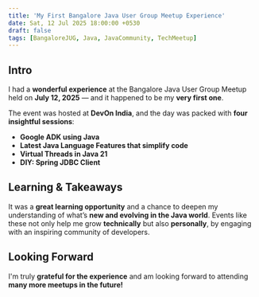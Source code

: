```yaml
---
title: 'My First Bangalore Java User Group Meetup Experience'
date: Sat, 12 Jul 2025 18:00:00 +0530
draft: false
tags: [BangaloreJUG, Java, JavaCommunity, TechMeetup]
---
```


Intro
-----

I had a **wonderful experience** at the Bangalore Java User Group Meetup held on **July 12, 2025** — and it happened to be my **very first one**.

The event was hosted at **DevOn India**, and the day was packed with **four insightful sessions**:

*   **Google ADK using Java**
*   **Latest Java Language Features that simplify code**
*   **Virtual Threads in Java 21**
*   **DIY: Spring JDBC Client**

Learning & Takeaways
--------------------

It was a **great learning opportunity** and a chance to deepen my understanding of what’s **new and evolving in the Java world**. Events like these not only help me grow **technically** but also **personally**, by engaging with an inspiring community of developers.

Looking Forward
---------------

I'm truly **grateful for the experience** and am looking forward to attending **many more meetups in the future!**

